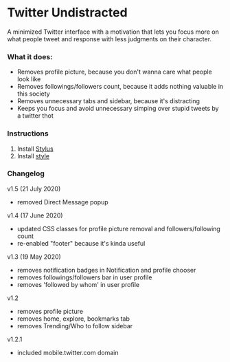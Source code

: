 # Twitter Undistracted

A minimized Twitter interface with a motivation that lets you focus more on what people tweet and response with less judgments on their character.

### What it does:

* Removes profile picture, because you don't wanna care what people look like
* Removes followings/followers count, because it adds nothing valuable in this society
* Removes unnecessary tabs and sidebar, because it's distracting
* Keeps you focus and avoid unnecessary simping over stupid tweets by a twitter thot

### Instructions

1. Install [Stylus][stylus]
2. Install [style][install]

### Changelog

v1.5 (21 July 2020)
- removed Direct Message popup

v1.4 (17 June 2020)
- updated CSS classes for profile picture removal and followers/following count
- re-enabled "footer" because it's kinda useful

v1.3 (19 May 2020)
- removes notification badges in Notification and profile chooser
- removes followings/followers bar in user profile
- removes 'followed by whom' in user profile

v1.2
- removes profile picture
- removes home, explore, bookmarks tab
- removes Trending/Who to follow sidebar

v1.2.1
- included mobile.twitter.com domain


[stylus]: https://add0n.com/stylus.html
[install]: https://github.com/aemxn/stylish-themes/raw/master/twitter-undistracted/twitter-undistracted.user.css